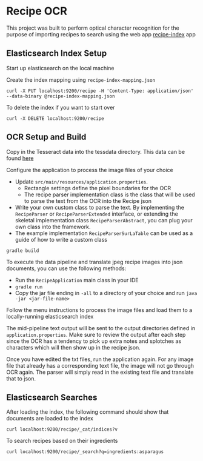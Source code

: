 # Recipe OCR

This project was built to perform optical character recognition for the purpose of importing recipes to search using the web app [recipe-index](https://github.com/grantharper/recipe-index) app

## Elasticsearch Index Setup

Start up elasticsearch on the local machine

Create the index mapping using `recipe-index-mapping.json`

`curl -X PUT localhost:9200/recipe -H 'Content-Type: application/json' --data-binary @recipe-index-mapping.json`

To delete the index if you want to start over

`curl -X DELETE localhost:9200/recipe`

## OCR Setup and Build

Copy in the Tesseract data into the tessdata directory. This data can be found [here](https://github.com/tesseract-ocr/tessdata/tree/3.04.00)

Configure the application to process the image files of your choice
* Update `src/main/resources/application.properties`. 
  * Rectangle settings define the pixel boundaries for the OCR
  * The recipe parser implementation class is the class that will be used to parse the text from the OCR into the Recipe json
* Write your own custom class to parse the text. By implementing the `RecipeParser` or `RecipeParserExtended` interface, or extending the skeletal implementation class `RecipeParserAbstract`, you can plug your own class into the framework.
* The example implementation `RecipeParserSurLaTable` can be used as a guide of how to write a custom class

`gradle build`

To execute the data pipeline and translate jpeg recipe images into json documents, you can use the following methods:

* Run the `RecipeApplication` main class in your IDE
* `gradle run`
* Copy the jar file ending in `-all` to a directory of your choice and run `java -jar <jar-file-name>`

Follow the menu instructions to process the image files and load them to a locally-running elasticsearch index

The mid-pipeline text output will be sent to the output directories defined in `application.properties`. Make sure to review the output after each step since the OCR has a tendency to pick up extra notes and splotches as characters which will then show up in the recipe json.

Once you have edited the txt files, run the application again. For any image file that already has a corresponding text file, the image will not go through OCR again. The parser will simply read in the existing text file and translate that to json.

## Elasticsearch Searches

After loading the index, the following command should show that documents are loaded to the index

`curl localhost:9200/recipe/_cat/indices?v`

To search recipes based on their ingredients

`curl localhost:9200/recipe/_search?q=ingredients:asparagus`



